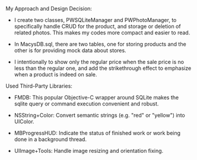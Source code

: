 My Approach and Design Decision:

- I create two classes, PWSQLiteManager and PWPhotoManager, to specifically handle CRUD for the product, and storage or deletion of related photos. This makes my codes more compact and easier to read.

- In MacysDB.sql, there are two tables, one for storing products and the other is for providing mock data about stores.

- I intentionally to show only the regular price when the sale price is no less than the regular one, and add the strikethrough effect to emphasize when a product is indeed on sale.

Used Third-Party Libraries:

- FMDB: This popular Objective-C wrapper around SQLite makes the sqlite query or command execution convenient and robust.

- NSString+Color: Convert semantic strings (e.g. "red" or "yellow") into UIColor.

- MBProgressHUD: Indicate the status of finished work or work being done in a background thread.

- UIImage+Tools: Handle image resizing and orientation fixing.
